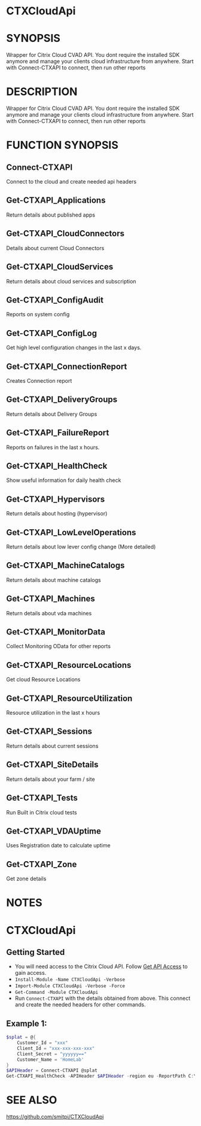 # CTXCloudApi

# SYNOPSIS
Wrapper for Citrix Cloud CVAD API. You dont require the installed SDK anymore and manage your clients cloud infrastructure from anywhere. Start with Connect-CTXAPI to connect, then run other reports

# DESCRIPTION
Wrapper for Citrix Cloud CVAD API. You dont require the installed SDK anymore and manage your clients cloud infrastructure from anywhere. Start with Connect-CTXAPI to connect, then run other reports

# FUNCTION SYNOPSIS
## Connect-CTXAPI
Connect to the cloud and create needed api headers
## Get-CTXAPI_Applications
Return details about published apps
## Get-CTXAPI_CloudConnectors
Details about current Cloud Connectors
## Get-CTXAPI_CloudServices
Return details about cloud services and subscription
## Get-CTXAPI_ConfigAudit
Reports on system config
## Get-CTXAPI_ConfigLog
Get high level configuration changes in the last x days.
## Get-CTXAPI_ConnectionReport
Creates Connection report
## Get-CTXAPI_DeliveryGroups
Return details about Delivery Groups
## Get-CTXAPI_FailureReport
Reports on failures in the last x hours.
## Get-CTXAPI_HealthCheck
Show useful information for daily health check
## Get-CTXAPI_Hypervisors
Return details about hosting (hypervisor)
## Get-CTXAPI_LowLevelOperations
Return details about low lever config change (More detailed)
## Get-CTXAPI_MachineCatalogs
Return details about machine catalogs
## Get-CTXAPI_Machines
Return details about vda machines
## Get-CTXAPI_MonitorData
Collect Monitoring OData for other reports
## Get-CTXAPI_ResourceLocations
Get cloud Resource Locations
## Get-CTXAPI_ResourceUtilization
Resource utilization in the last x hours
## Get-CTXAPI_Sessions
Return details about current sessions
## Get-CTXAPI_SiteDetails
Return details about your farm / site
## Get-CTXAPI_Tests
Run Built in Citrix cloud tests
## Get-CTXAPI_VDAUptime
Uses Registration date to calculate uptime
## Get-CTXAPI_Zone
Get zone details


# NOTES
# CTXCloudApi
## Getting Started
- You will need access to the Citrix Cloud API. Follow [Get API Access](https://developer.cloud.com/getting-started/docs/overview) to gain access.
- `Install-Module -Name CTXCloudApi -Verbose`
- `Import-Module CTXCloudApi -Verbose -Force`
- `Get-Command -Module CTXCloudApi`
- Run `Connect-CTXAPI` with the details obtained from above. This connect and create the needed headers for other commands.

## Example 1:
```powershell
$splat = @{
	Customer_Id = "xxx"
	Client_Id = "xxx-xxx-xxx-xxx"
	Client_Secret = "yyyyyy=="
	Customer_Name = 'HomeLab'
}
$APIHeader = Connect-CTXAPI @splat
Get-CTXAPI_HealthCheck -APIHeader $APIHeader -region eu -ReportPath C:\Temp\
```


# SEE ALSO
https://github.com/smitpi/CTXCloudApi

